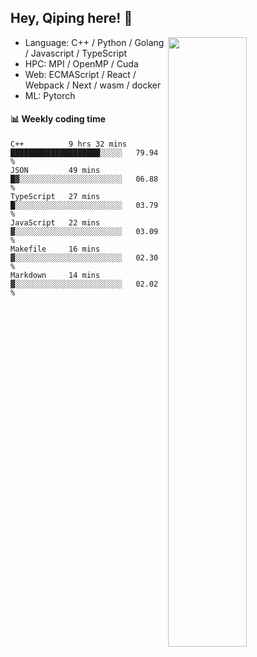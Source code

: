 

## Hey, Qiping here! :wave:

[<img align="right" width="50%" src="https://github-readme-stats.vercel.app/api?username=ppppqp&theme=dark&show_icons=true">](https://metrics.lecoq.io/ppppqp?template=classic)



-   Language: C++ / Python / Golang / Javascript / TypeScript
-   HPC: MPI / OpenMP / Cuda
-   Web: ECMAScript / React / Webpack / Next / wasm / docker
-   ML: Pytorch



#### :bar_chart: Weekly coding time

<!--START_SECTION:waka-->

```text
C++          9 hrs 32 mins   ████████████████████░░░░░   79.94 %
JSON         49 mins         █▓░░░░░░░░░░░░░░░░░░░░░░░   06.88 %
TypeScript   27 mins         █░░░░░░░░░░░░░░░░░░░░░░░░   03.79 %
JavaScript   22 mins         ▓░░░░░░░░░░░░░░░░░░░░░░░░   03.09 %
Makefile     16 mins         ▓░░░░░░░░░░░░░░░░░░░░░░░░   02.30 %
Markdown     14 mins         ▓░░░░░░░░░░░░░░░░░░░░░░░░   02.02 %
```

<!--END_SECTION:waka-->
